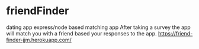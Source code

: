# friendFinder
dating app
express/node based matching app  After taking a survey the app will match you with a friend based your responses to the app.
https://friend-finder-jjm.herokuapp.com/
